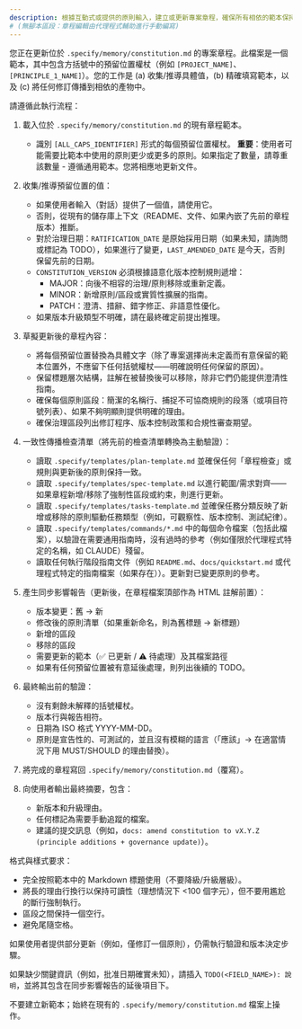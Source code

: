 ```yaml
---
description: 根據互動式或提供的原則輸入，建立或更新專案章程，確保所有相依的範本保持同步。
# (無腳本區段：章程編輯由代理程式輔助進行手動編寫)
---
```


您正在更新位於 `.specify/memory/constitution.md` 的專案章程。此檔案是一個範本，其中包含方括號中的預留位置權杖（例如 `[PROJECT_NAME]`、`[PRINCIPLE_1_NAME]`）。您的工作是 (a) 收集/推導具體值，(b) 精確填寫範本，以及 (c) 將任何修訂傳播到相依的產物中。

請遵循此執行流程：

1. 載入位於 `.specify/memory/constitution.md` 的現有章程範本。
   - 識別 `[ALL_CAPS_IDENTIFIER]` 形式的每個預留位置權杖。
   **重要**：使用者可能需要比範本中使用的原則更少或更多的原則。如果指定了數量，請尊重該數量 - 遵循通用範本。您將相應地更新文件。

2. 收集/推導預留位置的值：
   - 如果使用者輸入（對話）提供了一個值，請使用它。
   - 否則，從現有的儲存庫上下文（README、文件、如果內嵌了先前的章程版本）推斷。
   - 對於治理日期：`RATIFICATION_DATE` 是原始採用日期（如果未知，請詢問或標記為 TODO），如果進行了變更，`LAST_AMENDED_DATE` 是今天，否則保留先前的日期。
   - `CONSTITUTION_VERSION` 必須根據語意化版本控制規則遞增：
     * MAJOR：向後不相容的治理/原則移除或重新定義。
     * MINOR：新增原則/區段或實質性擴展的指南。
     * PATCH：澄清、措辭、錯字修正、非語意性優化。
   - 如果版本升級類型不明確，請在最終確定前提出推理。

3. 草擬更新後的章程內容：
   - 將每個預留位置替換為具體文字（除了專案選擇尚未定義而有意保留的範本位置外，不應留下任何括號權杖——明確說明任何保留的原因）。
   - 保留標題層次結構，註解在被替換後可以移除，除非它們仍能提供澄清性指南。
   - 確保每個原則區段：簡潔的名稱行、捕捉不可協商規則的段落（或項目符號列表）、如果不夠明顯則提供明確的理由。
   - 確保治理區段列出修訂程序、版本控制政策和合規性審查期望。

4. 一致性傳播檢查清單（將先前的檢查清單轉換為主動驗證）：
   - 讀取 `.specify/templates/plan-template.md` 並確保任何「章程檢查」或規則與更新後的原則保持一致。
   - 讀取 `.specify/templates/spec-template.md` 以進行範圍/需求對齊——如果章程新增/移除了強制性區段或約束，則進行更新。
   - 讀取 `.specify/templates/tasks-template.md` 並確保任務分類反映了新增或移除的原則驅動任務類型（例如，可觀察性、版本控制、測試紀律）。
   - 讀取 `.specify/templates/commands/*.md` 中的每個命令檔案（包括此檔案），以驗證在需要通用指南時，沒有過時的參考（例如僅限於代理程式特定的名稱，如 CLAUDE）殘留。
   - 讀取任何執行階段指南文件（例如 `README.md`、`docs/quickstart.md` 或代理程式特定的指南檔案（如果存在））。更新對已變更原則的參考。

5. 產生同步影響報告（更新後，在章程檔案頂部作為 HTML 註解前置）：
   - 版本變更：舊 → 新
   - 修改後的原則清單（如果重新命名，則為舊標題 → 新標題）
   - 新增的區段
   - 移除的區段
   - 需要更新的範本（✅ 已更新 / ⚠ 待處理）及其檔案路徑
   - 如果有任何預留位置被有意延後處理，則列出後續的 TODO。

6. 最終輸出前的驗證：
   - 沒有剩餘未解釋的括號權杖。
   - 版本行與報告相符。
   - 日期為 ISO 格式 YYYY-MM-DD。
   - 原則是宣告性的、可測試的，並且沒有模糊的語言（「應該」→ 在適當情況下用 MUST/SHOULD 的理由替換）。

7. 將完成的章程寫回 `.specify/memory/constitution.md`（覆寫）。

8. 向使用者輸出最終摘要，包含：
   - 新版本和升級理由。
   - 任何標記為需要手動追蹤的檔案。
   - 建議的提交訊息（例如，`docs: amend constitution to vX.Y.Z (principle additions + governance update)`）。

格式與樣式要求：
- 完全按照範本中的 Markdown 標題使用（不要降級/升級層級）。
- 將長的理由行換行以保持可讀性（理想情況下 <100 個字元），但不要用尷尬的斷行強制執行。
- 區段之間保持一個空行。
- 避免尾隨空格。

如果使用者提供部分更新（例如，僅修訂一個原則），仍需執行驗證和版本決定步驟。

如果缺少關鍵資訊（例如，批准日期確實未知），請插入 `TODO(<FIELD_NAME>): 說明`，並將其包含在同步影響報告的延後項目下。

不要建立新範本；始終在現有的 `.specify/memory/constitution.md` 檔案上操作。